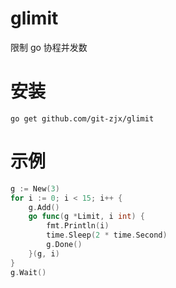 # glimit

限制 go 协程并发数

# 安装

```
go get github.com/git-zjx/glimit
```

# 示例

```go
g := New(3)
for i := 0; i < 15; i++ {
    g.Add()
    go func(g *Limit, i int) {
        fmt.Println(i)
        time.Sleep(2 * time.Second)
        g.Done()
    }(g, i)
}
g.Wait()
```
